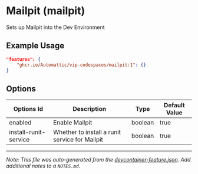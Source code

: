 
# Mailpit (mailpit)

Sets up Mailpit into the Dev Environment

## Example Usage

```json
"features": {
    "ghcr.io/Automattic/vip-codespaces/mailpit:1": {}
}
```

## Options

| Options Id | Description | Type | Default Value |
|-----|-----|-----|-----|
| enabled | Enable Mailpit | boolean | true |
| install-runit-service | Whether to install a runit service for Mailpit | boolean | true |



---

_Note: This file was auto-generated from the [devcontainer-feature.json](https://github.com/Automattic/vip-codespaces/blob/main/features/src/mailpit/devcontainer-feature.json).  Add additional notes to a `NOTES.md`._
